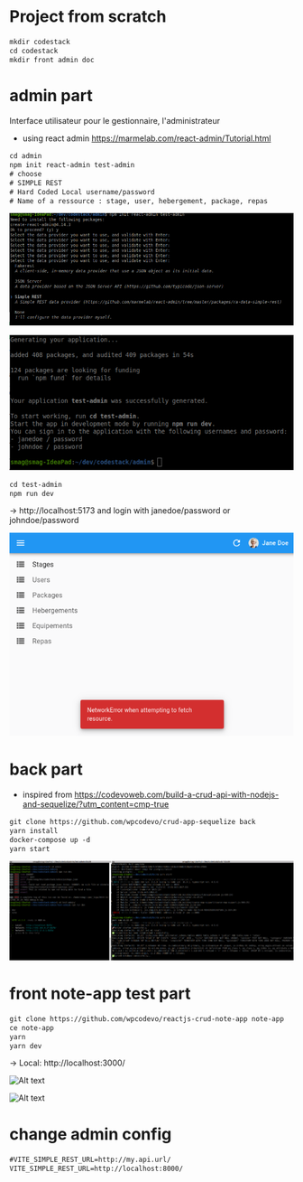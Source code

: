 # Project from scratch

```
mkdir codestack
cd codestack
mkdir front admin doc

```


# admin part 
Interface utilisateur pour le gestionnaire, l'administrateur

- using react admin https://marmelab.com/react-admin/Tutorial.html

```
cd admin 
npm init react-admin test-admin
# choose 
# SIMPLE REST
# Hard Coded Local username/password
# Name of a ressource : stage, user, hebergement, package, repas

```

![Alt text](./images/image-1.png)


![Alt text](./images/image-2.png)


```
cd test-admin
npm run dev

```
-> http://localhost:5173 and login with janedoe/password or johndoe/password


![Alt text](image-3.png)

# back part
- inspired from https://codevoweb.com/build-a-crud-api-with-nodejs-and-sequelize/?utm_content=cmp-true

```
git clone https://github.com/wpcodevo/crud-app-sequelize back
yarn install
docker-compose up -d
yarn start
```

![Alt text](image-1.png)

<!-- # back part
Backend for reactAdmin with Express & sequelize
- using https://github.com/nicgirault/express-crud-router

cd to '/back' folder
```
npm init -y
npm install express-crud-router



``` -->


# front note-app test part

```
git clone https://github.com/wpcodevo/reactjs-crud-note-app note-app
ce note-app
yarn
yarn dev 

```
-> Local:   http://localhost:3000/


![Alt text](image-2.png)


![Alt text](image-4.png)



# change admin config

```
#VITE_SIMPLE_REST_URL=http://my.api.url/
VITE_SIMPLE_REST_URL=http://localhost:8000/

```